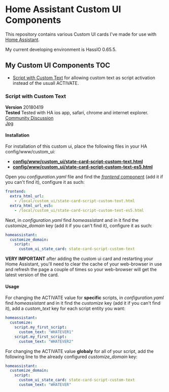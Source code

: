 # Home Assistant Custom UI Components

This repository contains various Custom UI cards I've made for use with [Home Assistant](https://home-assistant.io/).</br>

My current developing environment is HassIO 0.65.5.</br>

## My Custom UI Components TOC
- [Script with Custom Text](#script-with-custom-text) for allowing custom text as script activation instead of the usuall ACTIVATE.

### Script with Custom Text
**Version** 20180419</br>
**Tested** Tested with HA ios app, safari, chrome and internet explorer.</br>
[Community Discussion](https://community.home-assistant.io)</br>
[Jpg](/pics/state-card-script-custom-text.jpg)

#### Installation
For installation of this custom ui, place the following files in your HA config/www/custom_ui:
- [**config/www/custom_ui/state-card-script-custom-text.html**](/www/custom_ui/state-card-script-custom-text.html)
- [**config/www/custom_ui/state-card-script-custom-text-es5.html**](/www/custom_ui/state-card-script-custom-text-es5.html)</br>

Open you *configuration.yaml* file and find the [*frontend* component](https://www.home-assistant.io/components/frontend/) (add it if you can't find it), configure it as such:
```yaml
frontend:
  extra_html_url:
    - /local/custom_ui/state-card-script-custom-text.html
  extra_html_url_es5:
    - /local/custom_ui/state-card-script-custom-text-es5.html
```

Next, in *configuration.yaml* find *homeassistant* and in it find the *customize_domain* key (add it if you can't find it), configure it as such:
```yaml
homeassistant:
  customize_domain:
    script:
      custom_ui_state_card: state-card-script-custom-text
```

**VERY IMPORTANT** after adding the custom ui card and restarting your Home Assistant, you'll need to clear the cache of your web-browser in use and refresh the page a couple of times so your web-browser will get the latest version of the card.</br>

#### Usage
For changing the ACTIVATE value for **specific** scripts, in *configuration.yaml* find *homeassistant* and in it find the *customize* key (add it if you can't find it), add a *custom_text* key for each script entity you want:
```yaml
homeassistant:
  customize:
    script.my_first_script:
      custom_text: "WHATEVER1"
    script.my_first_script:
      custom_text: "WHATEVER2"
```

For changing the ACTIVATE value **globaly** for all of your script, add the following line to the already configured *customize_domain* key:
```yaml
homeassistant:
  customize_domain:
    script:
      custom_ui_state_card: state-card-script-custom-text
      custom_text: "WHATEVER"
```
